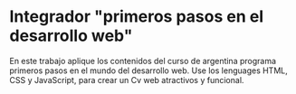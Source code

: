 # Integrador "primeros pasos en el desarrollo web"

En este trabajo aplique los contenidos del curso de argentina programa primeros pasos en el mundo del desarrollo web. 
Use los lenguages HTML, CSS y JavaScript, para crear un Cv web atractivos y funcional.
